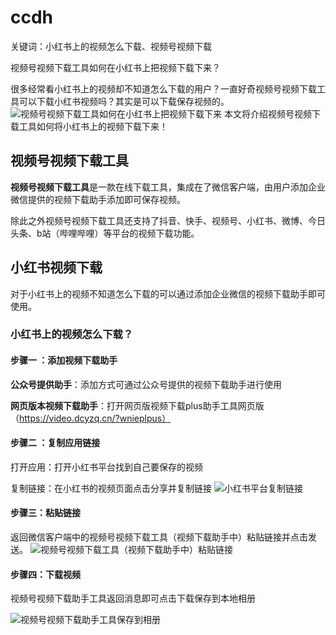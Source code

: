 # ccdh
关键词：小红书上的视频怎么下载、视频号视频下载


视频号视频下载工具如何在小红书上把视频下载下来？

很多经常看小红书上的视频却不知道怎么下载的用户？一直好奇视频号视频下载工具可以下载小红书视频吗？其实是可以下载保存视频的。
![视频号视频下载工具如何在小红书上把视频下载下来](https://img.dcyzq.com/pic-fly/46575fcb-3566-4b83-99cc-1f5a1a38cb67/d7o1radu-1732693886316.png)
本文将介绍视频号视频下载工具如何将小红书上的视频下载下来！

## 视频号视频下载工具

**视频号视频下载工具**是一款在线下载工具，集成在了微信客户端，由用户添加企业微信提供的视频下载助手添加即可保存视频。

除此之外视频号视频下载工具还支持了抖音、快手、视频号、小红书、微博、今日头条、b站（哔哩哔哩）等平台的视频下载功能。
## 小红书视频下载

对于小红书上的视频不知道怎么下载的可以通过添加企业微信的视频下载助手即可使用。


### 小红书上的视频怎么下载？

#### **步骤一** ：添加视频下载助手

**公众号提供助手**：添加方式可通过公众号提供的视频下载助手进行使用

**网页版本视频下载助手**：打开网页版视频下载plus助手工具网页版（https://video.dcyzq.cn/?wnieplpus）

#### **步骤二** ：复制应用链接

打开应用：打开小红书平台找到自己要保存的视频

复制链接：在小红书的视频页面点击分享并复制链接
![小红书平台复制链接](https://img.dcyzq.com/pic-fly/c77554a0-ab71-488c-b3d5-eb5a6e821d68/19s5e3fxj-1732693582606.png)

#### **步骤三**：粘贴链接

返回微信客户端中的视频号视频下载工具（视频下载助手中）粘贴链接并点击发送。
![视频号视频下载工具（视频下载助手中）粘贴链接](https://img.dcyzq.com/pic-fly/0b0b27c9-60ab-4ac4-bd0f-501bb0882382/9ks9epam-1732693625228.png)


#### **步骤四**：下载视频

视频号视频下载助手工具返回消息即可点击下载保存到本地相册

![视频号视频下载助手工具保存到相册](https://img.dcyzq.com/pic-fly/f1f12f96-df33-4c7e-bb6e-d6f599640ce0/3j677nskq-1732693737627.png)
